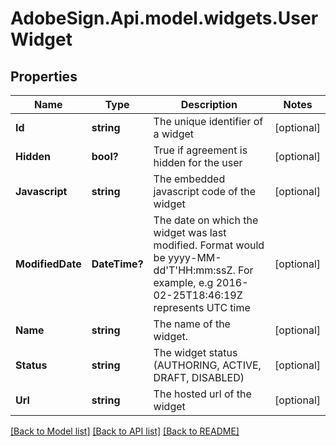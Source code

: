 # AdobeSign.Api.model.widgets.UserWidget
## Properties

Name | Type | Description | Notes
------------ | ------------- | ------------- | -------------
**Id** | **string** | The unique identifier of a widget | [optional] 
**Hidden** | **bool?** | True if agreement is hidden for the user | [optional] 
**Javascript** | **string** | The embedded javascript code of the widget | [optional] 
**ModifiedDate** | **DateTime?** | The date on which the widget was last modified. Format would be yyyy-MM-dd&#39;T&#39;HH:mm:ssZ. For example, e.g 2016-02-25T18:46:19Z represents UTC time | [optional] 
**Name** | **string** | The name of the widget. | [optional] 
**Status** | **string** | The widget status (AUTHORING, ACTIVE, DRAFT, DISABLED) | [optional] 
**Url** | **string** | The hosted url of the widget | [optional] 

[[Back to Model list]](../README.md#documentation-for-models) [[Back to API list]](../README.md#documentation-for-api-endpoints) [[Back to README]](../README.md)

